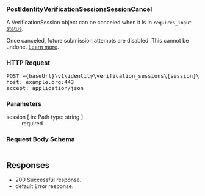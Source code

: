 <!DOCTYPE html><html><head><title></title><link rel="stylesheet" href="../OpenApi.css"/><meta charset="utf-8"/><meta name="viewport" content="width=device-width, initial-scale=1"/></head><body><article><section  class="requestOverview"><h1  class="requestSummary">PostIdentityVerificationSessionsSessionCancel</h1><p  class="requestDescription"><p>A VerificationSession object can be canceled when it is in <code>requires_input</code> <a href="/docs/identity/how-sessions-work">status</a>.</p>

<p>Once canceled, future submission attempts are disabled. This cannot be undone. <a href="/docs/identity/verification-sessions#cancel">Learn more</a>.</p></p></section><section  class="http"><h3>HTTP Request</h3><pre  class="httpExample"><span  class="requestLine">POST</span> <span  class="httpTarget">+{baseUrl}\v1\identity\verification_sessions\{session}\cancel</span> <span  class="httpVersion">HTTP/1.1</span>
<span  class="headerLine">host</span>: <span  class="headerValue">example.org:443</span>
<span  class="headerLine">accept</span>: <span  class="headerValue">application/json</span>
</pre></section><dl  class="parameters"><h3>Parameters</h3><dt  class="parameter"><span  class="parameterName">session</span> [ in: <span  class="parameterLocation">Path</span> type: <span  class="parameterType">string</span> ]</dt><dd  class="parameter"><span  class="parameterDescription"></span> <span  class="parameterRequired">required</span></dd></dl><section  class="requestContent"><h3>Request Body Schema</h3><pre  class="schema"></pre></section><section  class="responses"><h2>Responses</h2><ul  class="responses"><li  class="response"><span  class="statusLine">200</span> <span  class="statusDescription">Successful response.</span></li><li  class="response"><span  class="statusLine">default</span> <span  class="statusDescription">Error response.</span></li></ul></section></article></body></html>